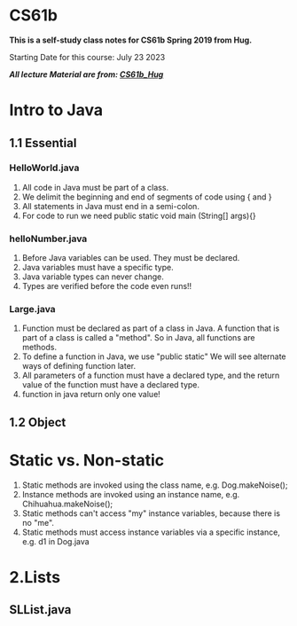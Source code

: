 # CS61b

**This is a self-study class notes for CS61b Spring 2019 from Hug.**

Starting Date for this course: July 23 2023

***All lecture Material are from: [CS61b_Hug](https://joshhug.gitbooks.io/hug61b/content/chap1/chap12.html)***


# Intro to Java 

## 1.1 Essential

### HelloWorld.java
1. All code in Java must be part of a class.
2. We delimit the beginning and end of segments of
    code using { and }
3. All statements in Java must end in a semi-colon.
4. For code to run we need public static void main (String[] args){}

### helloNumber.java
1. Before Java variables can be used. They must be declared.
2. Java variables must have a specific type.
3. Java variable types can never change.
4. Types are verified before the code even runs!!


### Large.java
1. Function must be declared as part of a class in Java. A function that is part of a class is called a "method". So in Java, all functions are methods.
2. To define a function in Java, we use "public static" We will see alternate ways of defining function later.
3. All parameters of a function must have a declared type, and the return value of the function must have a declared type.
4. function in java return only one value!
 

## 1.2 Object

# Static vs. Non-static
1. Static methods are invoked using the class name, e.g. Dog.makeNoise();
2. Instance methods are invoked using an instance name, e.g. Chihuahua.makeNoise();
3. Static methods can't access "my" instance variables, because there is no "me".
4. Static methods must access instance variables via a specific instance, e.g. d1 in Dog.java


# 2.Lists

## SLList.java

